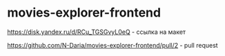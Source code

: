 # movies-explorer-frontend

https://disk.yandex.ru/d/RCu_TGSGvyL0eQ - ссылка на макет

https://github.com/N-Daria/movies-explorer-frontend/pull/2 - pull request
